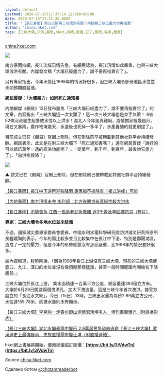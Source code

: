 ```yaml
---
layout: default
Lastmod: 2020-07-15T17:37:14.127858+00:00
date: 2020-07-15T17:15:28.000Z
title: "【長江暴雨】南方災情與三峽洩洪有關？內媒稱三峽已盡力勿再指責"
author: "china.hket.com"
tags: [三峽大壩,汛情,暴雨,hket,持續,直播,它了,刪除,專家,嚴重]
---
```


[china.hket.com](https://china.hket.com/article/2696285/%E3%80%90%E9%95%B7%E6%B1%9F%E6%9A%B4%E9%9B%A8%E3%80%91%E5%8D%97%E6%96%B9%E7%81%BD%E6%83%85%E8%88%87%E4%B8%89%E5%B3%BD%E6%B4%A9%E6%B4%AA%E6%9C%89%E9%97%9C%EF%BC%9F%E5%85%A7%E5%AA%92%E7%A8%B1%E4%B8%89%E5%B3%BD%E5%B7%B2%E7%9B%A1%E5%8A%9B%E5%8B%BF%E5%86%8D%E6%8C%87%E8%B2%AC)  

![](https://images.weserv.nl/?url=/file/0afd3350f32892ed132ed.png)

南方暴雨持續，長江流域汛情告急。有網民認為，長江汛情如此嚴重，也與三峽大壩洩洪有關。內媒發文稱「大壩已經盡力了，請不要再指責它了」。

另有專家指出，今年汛情比1998年的情況好很多，因三峽大壩令部份地區水位並未如預期般猛漲。

**網民質疑：「大壩盡力」如同死亡通知書**

內地網媒《網易》12日發布題為「三峽大壩已經盡力了，請不要再指責它了」的文章，內容指出「三峽大壩這一次太難了！這一次三峽大壩也是束手無策！ 8省52條河流發生超警戒水位以上洪水！湖北人今年是真難啊，疫情關家裡幾個月，現在又暴雨，農作物淹幾天，水退後也死掉一多半了，水產養殖的就更別提了」。

目前該文已在《網易》官網上刪除，但在刪除前早被轉載到其他社群平台持續發酵。網民表示，此文是在對三峽大壩下「死亡通知書嗎？」還有網民質疑「說好的可以抵抗萬年一遇的抗洪功能呢？」、「從萬年，到千年，到百年，最後說它盡力了」、「向洪水投降？」

![](https://images.weserv.nl/?url=https%3A//static01-proxy.hket.com/res/v3/dist/common/images/hket-default-img-01.gif)

▲ 該文已在《網易》官網上刪除，但在刪除前已被轉載到其他社群平台持續發酵。

[【長江暴雨】長江中下游再迎強降雨 專家指不排除有「複式洪峰」可能](https://china.hket.com/article/2696135/?lcc=ac)

[【內地暴雨】南方汛情未完 水利部：北方後期或有區域性較大洪水](https://china.hket.com/article/2694011/?lcc=ac)

[【長江暴雨】汛情告急 江西一孤島老幼急撤離 近3千青壯年回鄉抗洪（有片）](https://china.hket.com/article/2693945/?lcc=ac)

**專家：三峽大壩令多地水位並未猛漲**

不過，國家減災委專家委員會委員、中國水利水電科學研究院防洪減災研究所原所長程曉陶則表示，今年的雨比較多並且比較集中在長江中下游、特別是鄱陽湖區，造成了一定的壓力，但是今年的形勢應該沒有那麽嚴重，比1998年的情況要好很多。

據內媒報道，程曉陶說，「因為1998年長江上游沒有三峽大壩，現在的三峽大壩使壺口、九江、漢口的水位並沒有像預期那樣猛漲，甚至一段時間範圍內開始有下降趨勢。」

三峽大壩位於長江上游， 集水面積達一百萬平方公里，總容量達393億立方米。大壩於6月29日開啟兩個洩洪孔，加大下洩流量，這是三峽今年首次洩洪。據官方設立的「長江水文網」，今日（15日）13時，三峽出水量為每秒2.89萬立方公尺，水位達155.78米，而進水量則未有顯示。

[【長江三峽大壩】李克強一走貴州即山泥傾瀉活埋多人　慘烈畫面曝光（附直播影片）](https://china.hket.com/article/2690078/?lcc=ac)

[【長江三峽大壩】湖北水壩暴雨中變形 2.9萬居民急疏散逃命](https://china.hket.com/article/2689586/?lcc=ac)[【長江三峽大壩】武漢遇史上最強暴雨　央視直播鬧市變汪洋（附直播連結）](https://china.hket.com/article/2687735/?lcc=ac)

hket網上書展將開始，優惠總值超訂閱價：**[https://bit.ly/3iVdwTn](https://bit.ly/3iVdwTn)**

‏_Source_ [china.hket.com](https://china.hket.com/article/2696285/%E3%80%90%E9%95%B7%E6%B1%9F%E6%9A%B4%E9%9B%A8%E3%80%91%E5%8D%97%E6%96%B9%E7%81%BD%E6%83%85%E8%88%87%E4%B8%89%E5%B3%BD%E6%B4%A9%E6%B4%AA%E6%9C%89%E9%97%9C%EF%BC%9F%E5%85%A7%E5%AA%92%E7%A8%B1%E4%B8%89%E5%B3%BD%E5%B7%B2%E7%9B%A1%E5%8A%9B%E5%8B%BF%E5%86%8D%E6%8C%87%E8%B2%AC)

Сделано ботом [@chotamreaderbot](https://telegram.me/chotamreaderbot?start=from_telegraph)


